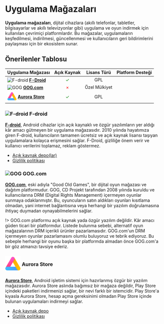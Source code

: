 <!-- NOTLAR
 - Tablo eklemeyi unutmayın
 - Uygun görseller eklemeyi unutmayın.
 - İçerik kuralları ve ekleme yapmak sayfalarını ziyaret edebilirsiniz -->

# Uygulama Mağazaları

**Uygulama mağazaları**, dijital cihazlara (akıllı telefonlar, tabletler, bilgisayarlar ve akıllı televizyonlar gibi) uygulama ve oyun indirmek için kullanılan çevrimiçi platformlardır. Bu mağazalar, uygulamaların keşfedilmesi, indirilmesi, güncellenmesi ve kullanıcıların geri bildirimlerini paylaşması için bir ekosistem sunar.

## Önerilenler Tablosu

| Uygulama Mağazası                                                                                                                                                                                                                                                             |             Açık Kaynak              |  Lisans Türü  |                                              Platform Desteği                                              |
| ----------------------------------------------------------------------------------------------------------------------------------------------------------------------------------------------------------------------------------------------------------------------------- | :----------------------------------: | :-----------: | :--------------------------------------------------------------------------------------------------------: |
| <span style="display: inline-block; vertical-align: middle;"><img src="docs/images/f-droid.png" alt="F-droid" style="width: 30px; height: 30px;"> </span> <span style="display: inline-block; vertical-align: middle;"> **[F-Droid](https://f-droid.org/)**                   | <span style="color: green;">✓</span> |      GPL      |                                    <i class="fa-brands fa-android"></i>                                    |
| <span style="display: inline-block; vertical-align: middle;"><img src="docs/images/gog.png" alt="GOG" style="width: 30px; height: 30px;"> </span> <span style="display: inline-block; vertical-align: middle;"> **[GOG.com](https://www.gog.com/)**                           |  <span style="color: red;">×</span>  | Özel Mülkiyet | <i class="fa-brands fa-windows"></i> <i class="fa-brands fa-apple"></i> <i class="fa-brands fa-linux"></i> |
| <span style="display: inline-block; vertical-align: middle;"><img src="docs/images/aurorastore.png" alt="Aurora Store" style="width: 30px; height: 30px;"> </span> <span style="display: inline-block; vertical-align: middle;"> **[Aurora Store]([https://aurorastore.org)** | <span style="color: green;">✓</span> |      GPL      |                                    <i class="fa-brands fa-android"></i>                                    |

### <span style="display: inline-block; vertical-align: middle;"><img src="docs/images/f-droid.png" alt="F-droid" style="width: 50px; height: 50px;"> </span> <span style="display: inline-block; vertical-align: middle;"> F-droid

[**F-droid**](https://f-droid.org/), Android cihazlar için açık kaynaklı ve özgür yazılımların yer aldığı kâr amacı gütmeyen bir uygulama mağazasıdır. 2010 yılında hayatımıza giren F-droid, kullanıcıların tamamen ücretsiz ve açık kaynak lisansı taşıyan uygulamalara kolayca erişmesini sağlar. F-Droid, gizliliğe önem verir ve kullanıcı verilerini toplamaz, reklam göstermez.

- [Açık kaynak depo(lar)](https://github.com/f-droid)
- [Gizlilik politikası](https://f-droid.org/about/)

### <span style="display: inline-block; vertical-align: middle;"><img src="docs/images/gog.png" alt="GOG" style="width: 50px; height: 50px;"> </span> <span style="display: inline-block; vertical-align: middle;">GOG.com

[**GOG.com**](https://www.gog.com/), eski adıyla "Good Old Games", bir dijital oyun mağazası ve dağıtım platformudur. GOG, CD Projekt tarafından 2008 yılında kuruldu ve kullanıcılarına DRM (Digital Rights Management) içermeyen oyunlar sunmaya odaklanmıştır. Bu, oyuncuların satın aldıkları oyunları kısıtlama olmadan, yani internet bağlantısına veya herhangi bir yazılım doğrulamasına ihtiyaç duymadan oynayabilmelerini sağlar.

!> GOG.com platformu açık kaynak yada özgür yazılım değildir. Kâr amacı güden ticari bir platformdur. Listede bulunma sebebi, alternatif oyun mağazalarının DRM içerikli ürünler pazarlamasıdır. GOG.com'un DRM içermeyen oyunlar pazarlamasını olumlu buluyoruz ve tebrik ediyoruz. Bu sebeple herhangi bir oyunu başka bir platformda almadan önce GOG.com'a bir göz atmanızı tavsiye ederiz.

### <span style="display: inline-block; vertical-align: middle;"><img src="docs/images/aurorastore.png" alt="Aurora Store" style="width: 50px; height: 50px;"> </span> <span style="display: inline-block; vertical-align: middle;"> Aurora Store

[**Aurora Store**]([https://aurorastore.org), Android işletim sistemi için hazırlanmış özgür bir yazılım mağazasıdır. Aurora Store aslında bağımsız bir mağaza değildir, Play Store içindeki paketleri indirmenizi sağlar, bir nevi farklı bir istemcidir. Play Store'a kıyasla Aurora Store, hesap açma gereksinimi olmadan Play Store içinde bulunan uygulamaları indirmeyi sağlar.

- [Açık kaynak depo](https://gitlab.com/AuroraOSS/AuroraStore)
- [Gizlilik politikası](https://gitlab.com/AuroraOSS/AuroraStore/-/blob/master/POLICY.md?ref_type=heads)
